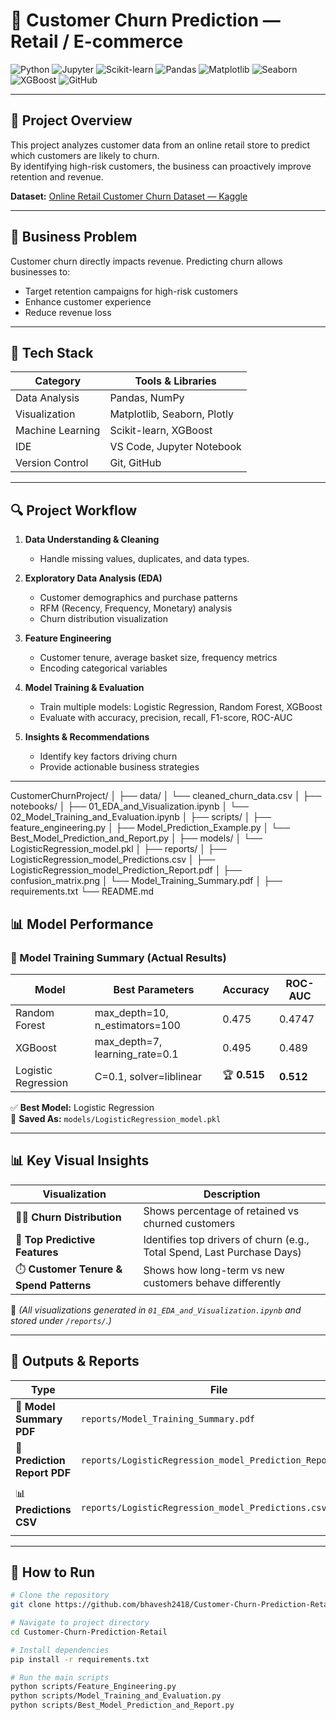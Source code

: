 # 🛒 Customer Churn Prediction — Retail / E-commerce

![Python](https://img.shields.io/badge/Python-3.10%2B-blue?logo=python)
![Jupyter](https://img.shields.io/badge/Jupyter-Notebook-orange?logo=jupyter)
![Scikit-learn](https://img.shields.io/badge/Scikit--Learn-Modeling-yellow?logo=scikit-learn)
![Pandas](https://img.shields.io/badge/Pandas-Data%20Analysis-150458?logo=pandas)
![Matplotlib](https://img.shields.io/badge/Matplotlib-Visualization-blue)
![Seaborn](https://img.shields.io/badge/Seaborn-EDA-9cf)
![XGBoost](https://img.shields.io/badge/XGBoost-Model%20Boosting-orange)
![GitHub](https://img.shields.io/badge/Project-Portfolio-green)

---

## 📌 Project Overview
This project analyzes customer data from an online retail store to predict which customers are likely to churn.  
By identifying high-risk customers, the business can proactively improve retention and revenue.

**Dataset:** [Online Retail Customer Churn Dataset — Kaggle](https://www.kaggle.com/datasets/hassaneskikri/online-retail-customer-churn-dataset)

---

## 🎯 Business Problem
Customer churn directly impacts revenue. Predicting churn allows businesses to:  
- Target retention campaigns for high-risk customers  
- Enhance customer experience  
- Reduce revenue loss  

---

## 🧰 Tech Stack
| Category | Tools & Libraries |
|----------|------------------|
| Data Analysis | Pandas, NumPy |
| Visualization | Matplotlib, Seaborn, Plotly |
| Machine Learning | Scikit-learn, XGBoost |
| IDE | VS Code, Jupyter Notebook |
| Version Control | Git, GitHub |

---

## 🔍 Project Workflow
1. **Data Understanding & Cleaning**  
   - Handle missing values, duplicates, and data types.  

2. **Exploratory Data Analysis (EDA)**  
   - Customer demographics and purchase patterns  
   - RFM (Recency, Frequency, Monetary) analysis  
   - Churn distribution visualization  

3. **Feature Engineering**  
   - Customer tenure, average basket size, frequency metrics  
   - Encoding categorical variables  

4. **Model Training & Evaluation**  
   - Train multiple models: Logistic Regression, Random Forest, XGBoost  
   - Evaluate with accuracy, precision, recall, F1-score, ROC-AUC  

5. **Insights & Recommendations**  
   - Identify key factors driving churn  
   - Provide actionable business strategies  

---
CustomerChurnProject/
│
├── data/
│   └── cleaned_churn_data.csv
│
├── notebooks/
│   ├── 01_EDA_and_Visualization.ipynb
│   └── 02_Model_Training_and_Evaluation.ipynb
│
├── scripts/
│   ├── feature_engineering.py
│   ├── Model_Prediction_Example.py
│   └── Best_Model_Prediction_and_Report.py
│
├── models/
│   └── LogisticRegression_model.pkl
│
├── reports/
│   ├── LogisticRegression_model_Predictions.csv
│   ├── LogisticRegression_model_Prediction_Report.pdf
│   ├── confusion_matrix.png
│   └── Model_Training_Summary.pdf
│
├── requirements.txt
└── README.md

## 📊 Model Performance

### 🧠 Model Training Summary (Actual Results)
| Model | Best Parameters | Accuracy | ROC-AUC |
|-------|-----------------|----------|----------|
| Random Forest | max_depth=10, n_estimators=100 | 0.475 | 0.4747 |
| XGBoost | max_depth=7, learning_rate=0.1 | 0.495 | 0.489 |
| Logistic Regression | C=0.1, solver=liblinear | 🏆 **0.515** | **0.512** |

✅ **Best Model:** Logistic Regression  
📂 **Saved As:** `models/LogisticRegression_model.pkl`

---

## 📊 Key Visual Insights
| Visualization | Description |
|---------------|-------------|
| 🧍‍♂️ **Churn Distribution** | Shows percentage of retained vs churned customers |
| 💸 **Top Predictive Features** | Identifies top drivers of churn (e.g., Total Spend, Last Purchase Days) |
| ⏱️ **Customer Tenure & Spend Patterns** | Shows how long-term vs new customers behave differently |

📁 *(All visualizations generated in `01_EDA_and_Visualization.ipynb` and stored under `/reports/`.)*

---

## 📂 Outputs & Reports
| Type | File | Description |
|------|------|-------------|
| 📘 **Model Summary PDF** | `reports/Model_Training_Summary.pdf` | Consolidated model evaluation |
| 📑 **Prediction Report PDF** | `reports/LogisticRegression_model_Prediction_Report.pdf` | Test predictions with visuals |
| 📊 **Predictions CSV** | `reports/LogisticRegression_model_Predictions.csv` | Actual vs predicted churn with probabilities |

---

## 🚀 How to Run
```bash
# Clone the repository
git clone https://github.com/bhavesh2418/Customer-Churn-Prediction-Retail.git

# Navigate to project directory
cd Customer-Churn-Prediction-Retail

# Install dependencies
pip install -r requirements.txt

# Run the main scripts
python scripts/Feature_Engineering.py
python scripts/Model_Training_and_Evaluation.py
python scripts/Best_Model_Prediction_and_Report.py
